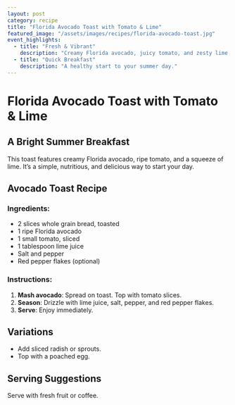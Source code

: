 ```yaml
---
layout: post
category: recipe
title: "Florida Avocado Toast with Tomato & Lime"
featured_image: "/assets/images/recipes/florida-avocado-toast.jpg"
event_highlights:
  - title: "Fresh & Vibrant"
    description: "Creamy Florida avocado, juicy tomato, and zesty lime."
  - title: "Quick Breakfast"
    description: "A healthy start to your summer day."
---
```


# Florida Avocado Toast with Tomato & Lime

## A Bright Summer Breakfast

This toast features creamy Florida avocado, ripe tomato, and a squeeze of lime. It’s a simple, nutritious, and delicious way to start your day.

## Avocado Toast Recipe

### Ingredients:
- 2 slices whole grain bread, toasted
- 1 ripe Florida avocado
- 1 small tomato, sliced
- 1 tablespoon lime juice
- Salt and pepper
- Red pepper flakes (optional)

### Instructions:

1. **Mash avocado**: Spread on toast. Top with tomato slices.
2. **Season**: Drizzle with lime juice, salt, pepper, and red pepper flakes.
3. **Serve**: Enjoy immediately.

## Variations
- Add sliced radish or sprouts.
- Top with a poached egg.

## Serving Suggestions
Serve with fresh fruit or coffee.
